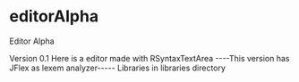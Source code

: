 # editorAlpha
Editor Alpha

Version 0.1
Here is a editor made with RSyntaxTextArea
----This version has JFlex as lexem analyzer-----
Libraries in libraries directory
